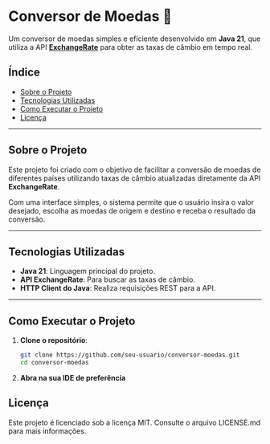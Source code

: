# Conversor de Moedas 💱

Um conversor de moedas simples e eficiente desenvolvido em **Java 21**, que utiliza a API **[ExchangeRate](https://exchangerate.host/)** para obter as taxas de câmbio em tempo real.

## Índice

- [Sobre o Projeto](#sobre-o-projeto)
- [Tecnologias Utilizadas](#tecnologias-utilizadas)
- [Como Executar o Projeto](#como-executar-o-projeto)
- [Licença](#licença)

---

## Sobre o Projeto

Este projeto foi criado com o objetivo de facilitar a conversão de moedas de diferentes países utilizando taxas de câmbio atualizadas diretamente da API **ExchangeRate**.

Com uma interface simples, o sistema permite que o usuário insira o valor desejado, escolha as moedas de origem e destino e receba o resultado da conversão.

---

## Tecnologias Utilizadas

- **Java 21**: Linguagem principal do projeto.
- **API ExchangeRate**: Para buscar as taxas de câmbio.
- **HTTP Client do Java**: Realiza requisições REST para a API.

---

## Como Executar o Projeto

1. **Clone o repositório**:
   ```bash
   git clone https://github.com/seu-usuario/conversor-moedas.git
   cd conversor-moedas 
   ```
2. **Abra na sua IDE de preferência**

## Licença

Este projeto é licenciado sob a licença MIT. Consulte o arquivo LICENSE.md para mais informações.